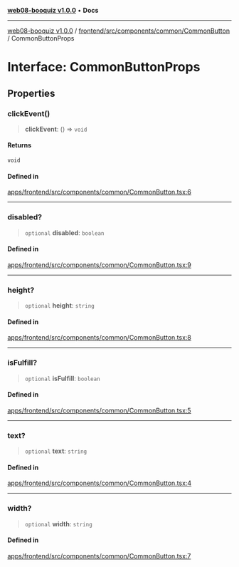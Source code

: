 [**web08-booquiz v1.0.0**](../../../../../../README.md) • **Docs**

***

[web08-booquiz v1.0.0](../../../../../../modules.md) / [frontend/src/components/common/CommonButton](../README.md) / CommonButtonProps

# Interface: CommonButtonProps

## Properties

### clickEvent()

> **clickEvent**: () => `void`

#### Returns

`void`

#### Defined in

[apps/frontend/src/components/common/CommonButton.tsx:6](https://github.com/boostcampwm-2024/web08-BooQuiz/blob/7e828c98e22bdcb5cd4d46c7c476fd54ffa246ae/apps/frontend/src/components/common/CommonButton.tsx#L6)

***

### disabled?

> `optional` **disabled**: `boolean`

#### Defined in

[apps/frontend/src/components/common/CommonButton.tsx:9](https://github.com/boostcampwm-2024/web08-BooQuiz/blob/7e828c98e22bdcb5cd4d46c7c476fd54ffa246ae/apps/frontend/src/components/common/CommonButton.tsx#L9)

***

### height?

> `optional` **height**: `string`

#### Defined in

[apps/frontend/src/components/common/CommonButton.tsx:8](https://github.com/boostcampwm-2024/web08-BooQuiz/blob/7e828c98e22bdcb5cd4d46c7c476fd54ffa246ae/apps/frontend/src/components/common/CommonButton.tsx#L8)

***

### isFulfill?

> `optional` **isFulfill**: `boolean`

#### Defined in

[apps/frontend/src/components/common/CommonButton.tsx:5](https://github.com/boostcampwm-2024/web08-BooQuiz/blob/7e828c98e22bdcb5cd4d46c7c476fd54ffa246ae/apps/frontend/src/components/common/CommonButton.tsx#L5)

***

### text?

> `optional` **text**: `string`

#### Defined in

[apps/frontend/src/components/common/CommonButton.tsx:4](https://github.com/boostcampwm-2024/web08-BooQuiz/blob/7e828c98e22bdcb5cd4d46c7c476fd54ffa246ae/apps/frontend/src/components/common/CommonButton.tsx#L4)

***

### width?

> `optional` **width**: `string`

#### Defined in

[apps/frontend/src/components/common/CommonButton.tsx:7](https://github.com/boostcampwm-2024/web08-BooQuiz/blob/7e828c98e22bdcb5cd4d46c7c476fd54ffa246ae/apps/frontend/src/components/common/CommonButton.tsx#L7)
